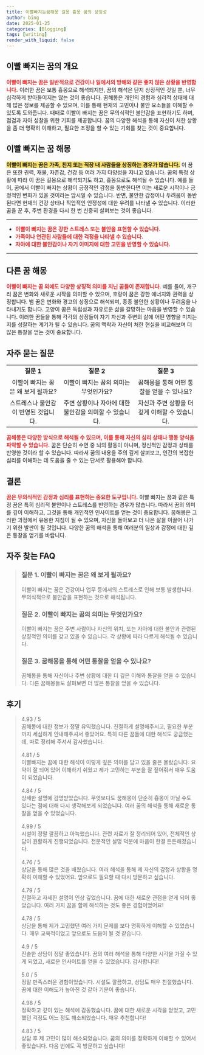 ```yaml
---
title: 이빨빠지는꿈해몽 길몽 흉몽 꿈의 상징성
author: bing
date: 2025-01-25
categories: [Blogging]
tags: [writing]
render_with_liquid: false
---
```



<h2 id='이빨빠지는꿈의개요'>이빨 빠지는 꿈의 개요</h2>

<p><b><span style="color: #ee2323;">이빨이 빠지는 꿈은 일반적으로 건강이나 일에서의 방해와 같은 좋지 않은 상황을 반영합니다.</span></b> 이러한 꿈은 보통 흉몽으로 해석되지만, 꿈의 해석은 단지 상징적인 것일 뿐, 너무 심각하게 받아들이지는 않는 것이 좋습니다. 꿈해몽은 개인의 경험과 심리적 상태에 대해 많은 정보를 제공할 수 있으며, 이를 통해 현재의 고민이나 불안 요소들을 이해할 수 있도록 도와줍니다. 때때로 이빨이 빠지는 꿈은 무의식적인 불안감을 표현하기도 하며, 점검과 자아 성찰을 위한 기회를 제공합니다. 꿈의 다양한 해석을 통해 자신이 처한 상황을 좀 더 명확히 이해하고, 필요한 조정을 할 수 있는 기회를 찾는 것이 중요합니다.</p>

<h2 id='이빨빠지는꿈해몽'>이빨 빠지는 꿈 해몽</h2>

<p><b><span style="background-color: #ffe066;">이빨이 빠지는 꿈은 가족, 친지 또는 직장 내 사람들을 상징하는 경우가 많습니다.</span></b> 이 꿈은 또한 권력, 재물, 자존감, 건강 등 여러 가지 다양성을 지니고 있습니다. 꿈의 특정 상황에 따라 이 꿈은 길몽으로 해석되기도 하고, 흉몽으로도 해석될 수 있습니다. 예를 들어, 꿈에서 이빨이 빠지는 상황이 긍정적인 감정을 동반한다면 이는 새로운 시작이나 긍정적인 변화가 있을 것이라는 암시일 수 있습니다. 반면, 불안한 감정이나 두려움이 동반된다면 현재의 건강 상태나 직업적인 안정성에 대한 우려를 나타낼 수 있습니다. 이러한 꿈을 꾼 후, 주변 환경을 다시 한 번 신중히 살펴보는 것이 좋습니다.</p>

<hr />

<ul>
    <li><b><span style="color: #ee2323;">이빨이 빠지는 꿈은 강한 스트레스 또는 불안을 표현할 수 있습니다.</span></b></li>
    <li><b><span style="color: #ee2323;">가족이나 연관된 사람들에 대한 걱정을 나타낼 수 있습니다.</span></b></li>
    <li><b><span style="color: #ee2323;">자아에 대한 불안감이나 자기 이미지에 대한 고민을 반영할 수 있습니다.</span></b></li>
</ul>

<hr />

<h2 id='다른꿈해몽'>다른 꿈 해몽</h2>

<p><b><span style="color: #ee2323;">이빨이 빠지는 꿈 외에도 다양한 상징적 의미를 지닌 꿈들이 존재합니다.</span></b> 예를 들어, 개구리 꿈은 변화와 새로운 시작을 의미할 수 있으며, 호랑이 꿈은 강한 에너지와 권력을 상징합니다. 뱀 꿈은 변화와 경고의 상징으로 해석되며, 종종 불안한 상황이나 두려움을 나타내기도 합니다. 고양이 꿈은 독립성과 자유로운 삶을 갈망하는 마음을 반영할 수 있습니다. 이러한 꿈들을 통해 각각의 상징들이 자기 자신과 주변의 삶에 어떤 영향을 미치는지를 성찰하는 계기가 될 수 있습니다. 꿈의 맥락과 자신이 처한 현실을 비교해보며 더 많은 통찰을 얻는 것이 중요합니다.</p>

<h2 id='자주묻는질문'>자주 묻는 질문</h2>

<table>
    <tr>
        <td style="text-align: center; height: 17px;"><b>질문 1</b></td>
        <td style="text-align: center; height: 17px;"><b>질문 2</b></td>
        <td style="text-align: center; height: 17px;"><b>질문 3</b></td>
    </tr>
    <tr>
        <td style="text-align: center; height: 17px;">이빨이 빠지는 꿈은 왜 보게 될까요?</td>
        <td style="text-align: center; height: 17px;">이빨이 빠지는 꿈의 의미는 무엇인가요?</td>
        <td style="text-align: center; height: 17px;">꿈해몽을 통해 어떤 통찰을 얻을 수 있나요?</td>
    </tr>
    <tr>
        <td style="text-align: center; height: 17px;">스트레스나 불안감이 반영된 것입니다.</td>
        <td style="text-align: center; height: 17px;">주변 상황이나 자아에 대한 불안감을 의미할 수 있습니다.</td>
        <td style="text-align: center; height: 17px;">자신과 주변 상황을 더 깊게 이해할 수 있습니다.</td>
    </tr>
</table>

<p><b><span style="color: #ee2323;">꿈해몽은 다양한 방식으로 해석될 수 있으며, 이를 통해 자신의 심리 상태나 행동 양식을 파악할 수 있습니다.</span></b> 꿈은 단순히 수면 중 뇌의 활동이 아니며, 정신적인 감정과 상태를 반영한 것이라 할 수 있습니다. 따라서 꿈의 내용을 주의 깊게 살펴보고, 인간의 복잡한 심리를 이해하는 데 도움을 줄 수 있는 단서로 활용해야 합니다.</p>

<h2 id='결론'>결론</h2>

<p><b><span style="color: #ee2323;">꿈은 무의식적인 감정과 심리를 표현하는 중요한 도구입니다.</span></b> 이빨 빠지는 꿈과 같은 특정 꿈은 특히 심리적 불안이나 스트레스를 반영하는 경우가 많습니다. 따라서 꿈의 의미를 깊이 이해하고, 그것을 통해 개인적인 인사이트를 얻는 것이 중요합니다. 꿈해몽은 그러한 과정에서 유용한 지침이 될 수 있으며, 자신을 돌아보고 더 나은 삶을 이끌어 나가기 위한 발판이 될 것입니다. 다양한 꿈의 해석을 통해 여러분의 일상과 감정에 대한 깊은 통찰을 얻기를 바랍니다.</p>


<h2 id='자주_찾는_FAQ'>자주 찾는 FAQ</h2>
<div itemscope="" itemtype="https://schema.org/FAQPage"> 
<blockquote> 
<div itemscope="" itemprop="mainEntity" itemtype="https://schema.org/Question"> 
<h3 itemprop="name">질문 1. 이빨이 빠지는 꿈은 왜 보게 될까요?</h3> 
<div itemscope="" itemprop="acceptedAnswer" itemtype="https://schema.org/Answer"> 
<span itemprop="text"> <p>이빨이 빠지는 꿈은 건강이나 업무 등에서의 스트레스로 인해 보통 발생합니다. 무의식적으로 불안감을 표현하는 것으로 해석됩니다.</p> </span> 
</div> 
</div> 

<div itemscope="" itemprop="mainEntity" itemtype="https://schema.org/Question"> 
<h3 itemprop="name">질문 2. 이빨이 빠지는 꿈의 의미는 무엇인가요?</h3> 
<div itemscope="" itemprop="acceptedAnswer" itemtype="https://schema.org/Answer"> 
<span itemprop="text"> <p>이빨이 빠지는 꿈은 주변 사람이나 자신의 위치, 또는 자아에 대한 불안과 관련된 상징적인 의미를 갖고 있을 수 있습니다. 각 상황에 따라 다르게 해석될 수 있습니다.</p> </span> 
</div> 
</div> 

<div itemscope="" itemprop="mainEntity" itemtype="https://schema.org/Question"> 
<h3 itemprop="name">질문 3. 꿈해몽을 통해 어떤 통찰을 얻을 수 있나요?</h3> 
<div itemscope="" itemprop="acceptedAnswer" itemtype="https://schema.org/Answer"> 
<span itemprop="text"> <p>꿈해몽을 통해 자신이나 주변 상황에 대한 더 깊은 이해와 통찰을 얻을 수 있습니다. 다른 꿈해몽들도 살펴보면 더 많은 통찰을 얻을 수 있습니다.</p> </span> 
</div> 
</div> 
</blockquote> 
</div>
<h2 id='후기'>후기</h2>
<div itemscope itemtype="https://schema.org/Product">
  <blockquote>
  <div itemprop="review" itemscope itemtype="https://schema.org/Review">
      <div itemprop="reviewRating" itemscope itemtype="https://schema.org/Rating"> <span itemprop="ratingValue">4.93</span> / <span itemprop="bestRating">5</span> </div>
      <span itemprop="reviewBody">꿈해몽에 대한 정보가 정말 유익했습니다. 친절하게 설명해주시고, 필요한 부분까지 세심하게 안내해주셔서 좋았어요. 특히 다른 꿈들에 대한 해석도 궁금했는데, 따로 정리해 주셔서 감사했습니다.</span>
  </div>
  <br>
  <div itemprop="review" itemscope itemtype="https://schema.org/Review">
      <div itemprop="reviewRating" itemscope itemtype="https://schema.org/Rating"> <span itemprop="ratingValue">4.81</span> / <span itemprop="bestRating">5</span> </div>
      <span itemprop="reviewBody">이빨빠지는 꿈에 대한 해석이 이렇게 깊은 의미를 담고 있을 줄은 몰랐습니다. 요약이 잘 되어 있어 이해하기 쉬웠고 제가 고민하는 부분을 잘 짚어줘서 매우 도움이 되었습니다.</span>
  </div>
  <br>
  <div itemprop="review" itemscope itemtype="https://schema.org/Review">
      <div itemprop="reviewRating" itemscope itemtype="https://schema.org/Rating"> <span itemprop="ratingValue">4.84</span> / <span itemprop="bestRating">5</span> </div>
      <span itemprop="reviewBody">상세한 설명에 감명받았습니다. 무엇보다도 꿈해몽이 단순히 흉몽이 아닐 수도 있다는 점에 대해 다시 생각해보게 되었습니다. 여러 꿈의 해석을 통해 새로운 통찰을 얻을 수 있었습니다.</span>
  </div>
  <br>
  <div itemprop="review" itemscope itemtype="https://schema.org/Review">
      <div itemprop="reviewRating" itemscope itemtype="https://schema.org/Rating"> <span itemprop="ratingValue">4.99</span> / <span itemprop="bestRating">5</span> </div>
      <span itemprop="reviewBody">시설이 정말 깔끔하고 아늑했습니다. 관련 자료가 잘 정리되어 있어, 전체적인 상담이 원활하게 진행되었습니다. 전문적인 설명 덕분에 마음이 한결 든든해졌습니다.</span>
  </div>
  <br>
  <div itemprop="review" itemscope itemtype="https://schema.org/Review">
      <div itemprop="reviewRating" itemscope itemtype="https://schema.org/Rating"> <span itemprop="ratingValue">4.76</span> / <span itemprop="bestRating">5</span> </div>
      <span itemprop="reviewBody">상담을 통해 많은 것을 배웠습니다. 여러 해석을 통해 제 자신의 감정과 상황을 명확히 이해할 수 있었어요. 앞으로도 필요할 때 다시 방문하고 싶습니다.</span>
  </div>
  <br>
  <div itemprop="review" itemscope itemtype="https://schema.org/Review">
      <div itemprop="reviewRating" itemscope itemtype="https://schema.org/Rating"> <span itemprop="ratingValue">4.79</span> / <span itemprop="bestRating">5</span> </div>
      <span itemprop="reviewBody">친절하고 자세한 설명이 인상 깊었습니다. 꿈에 대한 새로운 관점을 얻게 되어 좋았습니다. 여러 가지 꿈을 함께 해석하는 것도 좋은 경험이었어요!</span>
  </div>
  <br>
  <div itemprop="review" itemscope itemtype="https://schema.org/Review">
      <div itemprop="reviewRating" itemscope itemtype="https://schema.org/Rating"> <span itemprop="ratingValue">4.78</span> / <span itemprop="bestRating">5</span> </div>
      <span itemprop="reviewBody">상담을 통해 제가 고민했던 여러 가지 문제를 보다 명확하게 이해할 수 있었습니다. 매우 교육적이었고 앞으로도 도움이 될 것 같습니다.</span>
  </div>
  <br>
  <div itemprop="review" itemscope itemtype="https://schema.org/Review">
      <div itemprop="reviewRating" itemscope itemtype="https://schema.org/Rating"> <span itemprop="ratingValue">4.9</span> / <span itemprop="bestRating">5</span> </div>
      <span itemprop="reviewBody">진솔한 상담이 정말 좋았습니다. 꿈의 여러 해석을 통해 다양한 시각을 가질 수 있게 되었고, 새로운 인사이트를 얻을 수 있었습니다. 감사합니다!</span>
  </div>
  <br>
  <div itemprop="review" itemscope itemtype="https://schema.org/Review">
      <div itemprop="reviewRating" itemscope itemtype="https://schema.org/Rating"> <span itemprop="ratingValue">5.0</span> / <span itemprop="bestRating">5</span> </div>
      <span itemprop="reviewBody">정말 만족스러운 경험이었습니다. 시설도 깔끔하고, 상담도 매우 친절했습니다. 꿈에 대한 이해도가 높아진 것 같아 기분이 좋습니다.</span>
  </div>
  <br>
  <div itemprop="review" itemscope itemtype="https://schema.org/Review">
      <div itemprop="reviewRating" itemscope itemtype="https://schema.org/Rating"> <span itemprop="ratingValue">4.98</span> / <span itemprop="bestRating">5</span> </div>
      <span itemprop="reviewBody">정확하고 깊이 있는 해석에 감동했습니다. 꿈에 대한 새로운 시각을 얻었고, 고민했던 걱정도 어느 정도 해소되었습니다. 매우 추천합니다!</span>
  </div>
  <br>
  <div itemprop="review" itemscope itemtype="https://schema.org/Review">
      <div itemprop="reviewRating" itemscope itemtype="https://schema.org/Rating"> <span itemprop="ratingValue">4.83</span> / <span itemprop="bestRating">5</span> </div>
      <span itemprop="reviewBody">상담 후 제 고민이 많이 해소되었습니다. 꿈의 의미를 정확하게 이해할 수 있어서 좋았습니다. 다음 번에도 꼭 방문하고 싶습니다!</span>
  </div>
  </blockquote>
</div>
